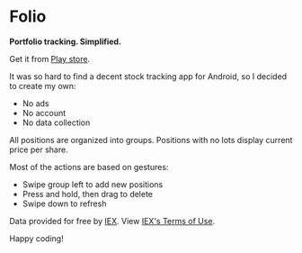 # Folio
**Portfolio tracking. Simplified.**

Get it from [Play store](https://play.google.com/store/apps/details?id=ru.nahk.folio).

It was so hard to find a decent stock tracking app for Android, so I decided to create my own:

 * No ads
 * No account
 * No data collection

All positions are organized into groups. Positions with no lots display current price per share.

Most of the actions are based on gestures:
 - Swipe group left to add new positions
 - Press and hold, then drag to delete
 - Swipe down to refresh

Data provided for free by [IEX](https://iextrading.com/developer). View [IEX's Terms of Use](https://iextrading.com/api-exhibit-a/).

Happy coding!
